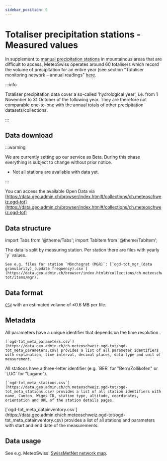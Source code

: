 ```yaml
---
sidebar_position: 6
---
```


# Totaliser precipitation stations - Measured values

In supplement to [manual precipitation stations](/a-data-groundbased/a5-manual-precipitation-stations) in mountainous areas that are difficult to access, MeteoSwiss operates around 60 totalisers which record the volume of precipitation for an entire year (see section "Totaliser monitoring network – annual readings" [here](https://www.meteoswiss.admin.ch/weather/measurement-systems/land-based-stations/manual-precipitation-monitoring-network.html).

:::info

Totaliser precipitation data cover a so-called 'hydrological year', i.e. from 1 November to 31 October of the following year. They are therefore not comparable one-to-one with the annual totals of other precipitation datasets/collections.

:::

## Data download

:::warning

We are currently setting up our service as Beta. During this phase everything is subject to change without prior notice.
- Not all stations are available with data yet. 

:::

You can access the available Open Data via [https://data.geo.admin.ch/browser/index.html#/collections/ch.meteoschweiz.ogd-tot](https://data.geo.admin.ch/browser/index.html#/collections/ch.meteoschweiz.ogd-tot)

## Data structure

import Tabs from '@theme/Tabs';
import TabItem from '@theme/TabItem';

<Tabs queryString="data-structure">
  <TabItem value="files-per-station" label="Files per station">
    The data is split by measuring station. Per station there are files with yearly `y` values.
    
    See e.g. files for station `Mönchsgrat (MGR)`: [`ogd-tot_mgr_(data granularity)_(update frequency).csv`](https://data.geo.admin.ch/browser/index.html#/collections/ch.meteoschweiz.ogd-tot/items/mgr).    
  </TabItem>
</Tabs>

## Data format

[`CSV`](https://opendatadocs.meteoswiss.ch/general/download#column-separators-and-decimal-dividers) with an estimated volume of ≤0.6 MB per file.

## Metadata

<Tabs queryString="metadata">
  <TabItem value="parameters" label="Parameter">
    All parameters have a unique identifier that depends on the time resolution <!-- (e.g. `dkl010z0` for "wind direction; ten-minute average") -->.
    
    [`ogd-tot_meta_parameters.csv`](https://data.geo.admin.ch/ch.meteoschweiz.ogd-tot/ogd-tot_meta_parameters.csv) provides a list of all parameter identifiers with explanation, time interval, decimal places, data type and unit of measurement.
  </TabItem>
  <TabItem value="stations" label="Stations">
    All stations have a three-letter identifier (e.g. `BER` for "Bern/Zollikofen" or `LUG` for "Lugano").
    
    [`ogd-tot_meta_stations.csv`](https://data.geo.admin.ch/ch.meteoschweiz.ogd-tot/ogd-tot_meta_stations.csv) provides a list of all station identifiers with name, Canton, Wigos ID, station type, altitude, coordinates, orientation and URL of the station details pages.
  </TabItem>
  <TabItem value="data-inventory" label="Data inventory">
    [`ogd-tot_meta_datainventory.csv`](https://data.geo.admin.ch/ch.meteoschweiz.ogd-tot/ogd-tot_meta_datainventory.csv) provides a list of all stations and parameters with start and end date of the measurements.
  </TabItem>
</Tabs>

## Data usage

See e.g. MeteoSwiss' [SwissMetNet network map](https://www.meteoswiss.admin.ch/services-and-publications/applications/measurement-values-and-measuring-networks.html#param=messnetz-manuell&lang=en&table=false). 

<!--
:::info 

For **climate analyses**, use the corresponding [homogeneous time series data](https://github.com/MeteoSwiss/opendata-climate-data/blob/main/README.md#d-climate-data) instead.

:::
-->
